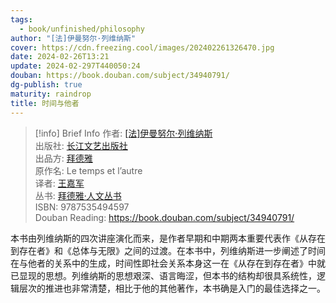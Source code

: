 ```yaml
---
tags:
  - book/unfinished/philosophy
author: "[法]伊曼努尔·列维纳斯"
cover: https://cdn.freezing.cool/images/202402261326470.jpg
date: 2024-02-26T13:21
update: 2024-02-297T440050:24
douban: https://book.douban.com/subject/34940791/
dg-publish: true
maturity: raindrop
title: 时间与他者
---
```

>[!info] Brief Info
>作者: [[法]伊曼努尔·列维纳斯](https://book.douban.com/search/%E4%BC%8A%E6%9B%BC%E5%8A%AA%E5%B0%94%C2%B7%E5%88%97%E7%BB%B4%E7%BA%B3%E6%96%AF)  
>出版社: [长江文艺出版社](https://book.douban.com/press/2807)  
>出品方: [拜德雅](https://book.douban.com/producers/66)  
>原作名: Le temps et l’autre  
>译者: [王嘉军](https://book.douban.com/author/4617751)  
>丛书: [拜德雅·人文丛书](https://book.douban.com/series/30521)  
>ISBN: 9787535494597  
>Douban Reading: https://book.douban.com/subject/34940791/

本书由列维纳斯的四次讲座演化而来，是作者早期和中期两本重要代表作《从存在到存在者》和《总体与无限》之间的过渡。在本书中，列维纳斯进一步阐述了时间在与他者的关系中的生成，时间性即社会关系本身这一在《从存在到存在者》中就已显现的思想。列维纳斯的思想艰深、语言晦涩，但本书的结构却很具系统性，逻辑层次的推进也非常清楚，相比于他的其他著作，本书确是入门的最佳选择之一。